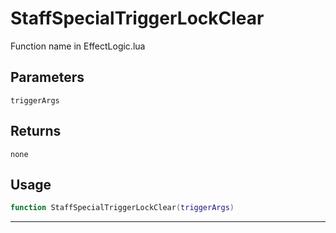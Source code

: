 # StaffSpecialTriggerLockClear
Function name in EffectLogic.lua
## Parameters
`triggerArgs`
## Returns
`none`
## Usage
```lua
function StaffSpecialTriggerLockClear(triggerArgs)
```
---
